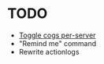 # TODO

- [Toggle cogs per-server](https://github.com/Lunareonn/Lapras.py/tree/feature/toggle-cogs)
- "Remind me" command
- Rewrite actionlogs
